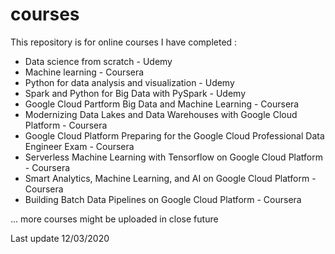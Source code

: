 # courses

This repository is for online courses I have completed :

- Data science from scratch - Udemy
- Machine learning - Coursera
- Python for data analysis and visualization - Udemy
- Spark and Python for Big Data with PySpark - Udemy
- Google Cloud Partform Big Data and Machine Learning - Coursera
- Modernizing Data Lakes and Data Warehouses with Google Cloud Platform - Coursera
- Google Cloud Platform Preparing for the Google Cloud Professional Data Engineer Exam - Coursera
- Serverless Machine Learning with Tensorflow on Google Cloud Platform - Coursera
- Smart Analytics, Machine Learning, and AI on Google Cloud Platform - Coursera
- Building Batch Data Pipelines on Google Cloud Platform - Coursera

... more courses might be uploaded in close future

Last update 12/03/2020
